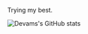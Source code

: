 
Trying my best. 

![Devams's GitHub stats](https://github-readme-stats.vercel.app/api?username=dodesimo&show_icons=true&theme=synthwave&count_private=true&show_icons=true)
